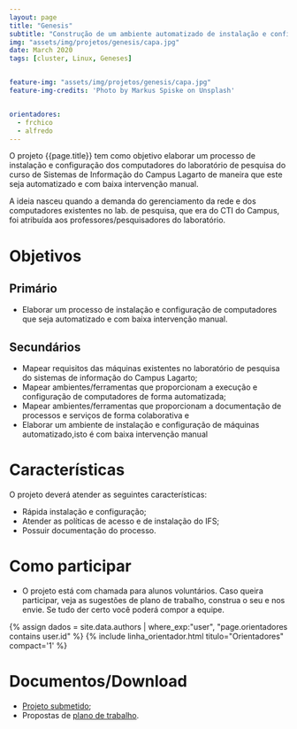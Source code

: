```yaml
---
layout: page
title: "Genesis"
subtitle: "Construção de um ambiente automatizado de instalação e configuração para uso em laboratório de pesquisa"
img: "assets/img/projetos/genesis/capa.jpg"
date: March 2020
tags: [cluster, Linux, Geneses]


feature-img: "assets/img/projetos/genesis/capa.jpg"
feature-img-credits: 'Photo by Markus Spiske on Unsplash'


orientadores:
  - frchico
  - alfredo
---
```



O projeto {{page.title}} tem como objetivo elaborar um processo de instalação e configuração dos computadores do laboratório de pesquisa do curso de Sistemas de Informação do Campus Lagarto de maneira que este seja automatizado e com baixa intervenção manual.

A ideia nasceu quando a demanda do gerenciamento da rede e dos computadores existentes no lab. de pesquisa, que era do CTI do Campus, foi atribuída aos professores/pesquisadores do laboratório.


# Objetivos

## Primário

- Elaborar um processo de instalação e configuração de computadores que seja automatizado e com baixa intervenção manual.

## Secundários

- Mapear requisitos das máquinas existentes no laboratório de pesquisa do sistemas de informação do Campus Lagarto;
- Mapear ambientes/ferramentas que proporcionam a execução e configuração de computadores de forma automatizada;
- Mapear ambientes/ferramentas que proporcionam a documentação de processos e serviços de forma colaborativa e 
- Elaborar um ambiente de instalação e configuração de máquinas automatizado,isto é com baixa intervenção manual

# Características

O projeto deverá atender as seguintes características:

- Rápida instalação e configuração;
- Atender as políticas de acesso e de instalação do IFS;
- Possuir documentação do processo.


# Como participar

- O projeto está com chamada para alunos voluntários. Caso queira participar, veja as sugestões de plano de trabalho, construa o seu e nos envie. Se tudo der certo você poderá compor a equipe.


{% assign dados = site.data.authors | where_exp:"user",  "page.orientadores contains user.id" %}
{% include linha_orientador.html  titulo="Orientadores" compact='1' %}

# Documentos/Download

- [Projeto submetido](https://drive.google.com/open?id=13am8owPqKMm66FXB6gxkiNFUj6FihZVF);
- Propostas de [plano de trabalho](https://drive.google.com/open?id=1ov76KPVl-rxU-OzCLRTnrMjJgr1ZfYD7).